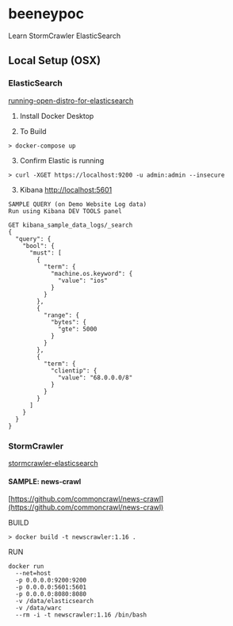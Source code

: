 # beeneypoc
Learn StormCrawler ElasticSearch

## Local Setup (OSX)

### ElasticSearch

[running-open-distro-for-elasticsearch](https://aws.amazon.com/blogs/opensource/running-open-distro-for-elasticsearch/)

1. Install Docker Desktop

2. To Build
```
> docker-compose up
```

3. Confirm Elastic is running
```
> curl -XGET https://localhost:9200 -u admin:admin --insecure
```

3. Kibana
[http://localhost:5601](http://localhost:5601)

```
SAMPLE QUERY (on Demo Website Log data)
Run using Kibana DEV TOOLS panel

GET kibana_sample_data_logs/_search
{
  "query": {
    "bool": {
      "must": [
        {
          "term": {
            "machine.os.keyword": {
              "value": "ios"
            }
          }
        },
        {
          "range": {
            "bytes": {
              "gte": 5000
            }
          }
        },
        {
          "term": {
            "clientip": {
              "value": "68.0.0.0/8"
            }
          }
        }
      ]
    }
  }
}

```

### StormCrawler

[stormcrawler-elasticsearch](https://www.elastic.co/blog/stormcrawler-open-source-web-crawler-strengthened-by-elasticsearch-kibana)

#### SAMPLE: news-crawl

[https://github.com/commoncrawl/news-crawl](https://github.com/commoncrawl/news-crawl)

BUILD
```
> docker build -t newscrawler:1.16 .
```

RUN
```
docker run 
  --net=host     
  -p 0.0.0.0:9200:9200     
  -p 0.0.0.0:5601:5601 
  -p 0.0.0.0:8080:8080     
  -v /data/elasticsearch     
  -v /data/warc     
  --rm -i -t newscrawler:1.16 /bin/bash

```



